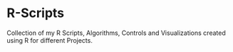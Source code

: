 # R-Scripts
Collection of my R Scripts, Algorithms, Controls and Visualizations created using R for different Projects.